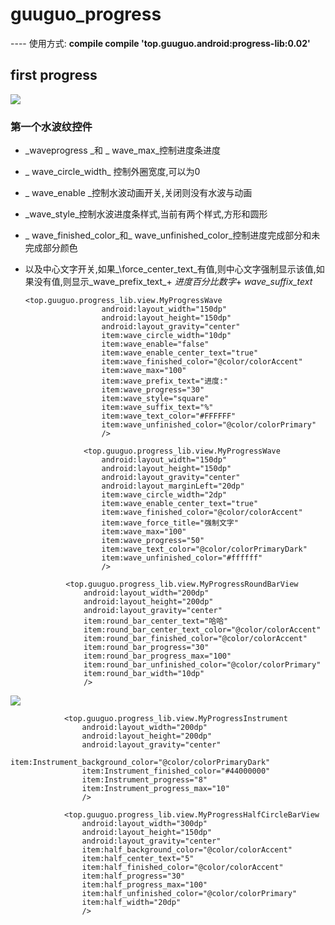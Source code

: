 # guuguo\_progress
---- 使用方式:
**compile compile 'top.guuguo.android:progress-lib:0.02'**  


## first progress
![][image-1] 
### 第一个水波纹控件
-  _waveprogress _和  _ wave\_max_控制进度条进度
-  _ wave\_circle\_width_ 控制外圈宽度,可以为0
-  _ wave\_enable _控制水波动画开关,关闭则没有水波与动画
-  _wave\_style_控制水波进度条样式,当前有两个样式,方形和圆形
-  _ wave\_finished\_color_和_ wave\_unfinished\_color_控制进度完成部分和未完成部分颜色
-  以及中心文字开关,如果_\force\_center\_text_有值,则中心文字强制显示该值,如果没有值,则显示_wave\_prefix\_text_+ _进度百分比数字_+ _wave\_suffix\_text_

	
	   <top.guuguo.progress_lib.view.MyProgressWave
	                    android:layout_width="150dp"
	                    android:layout_height="150dp"
	                    android:layout_gravity="center"
	                    item:wave_circle_width="10dp"
	                    item:wave_enable="false"
	                    item:wave_enable_center_text="true"
	                    item:wave_finished_color="@color/colorAccent"
	                    item:wave_max="100"
	                    item:wave_prefix_text="进度:"
	                    item:wave_progress="30"
	                    item:wave_style="square"
	                    item:wave_suffix_text="%"
	                    item:wave_text_color="#FFFFFF"
	                    item:wave_unfinished_color="@color/colorPrimary"
	                    />
	
	                <top.guuguo.progress_lib.view.MyProgressWave
	                    android:layout_width="150dp"
	                    android:layout_height="150dp"
	                    android:layout_gravity="center"
	                    android:layout_marginLeft="20dp"
	                    item:wave_circle_width="2dp"
	                    item:wave_enable_center_text="true"
	                    item:wave_finished_color="@color/colorAccent"
	                    item:wave_force_title="强制文字"
	                    item:wave_max="100"
	                    item:wave_progress="50"
	                    item:wave_text_color="@color/colorPrimaryDark"
	                    item:wave_unfinished_color="#ffffff"
	                    />
	
	            <top.guuguo.progress_lib.view.MyProgressRoundBarView
	                android:layout_width="200dp"
	                android:layout_height="200dp"
	                android:layout_gravity="center"
	                item:round_bar_center_text="哈哈"
	                item:round_bar_center_text_color="@color/colorAccent"
	                item:round_bar_finished_color="@color/colorAccent"
	                item:round_bar_progress="30"
	                item:round_bar_progress_max="100"
	                item:round_bar_unfinished_color="@color/colorPrimary"
	                item:round_bar_width="10dp"
	                />
![][image-2] 
	
	            <top.guuguo.progress_lib.view.MyProgressInstrument
	                android:layout_width="200dp"
	                android:layout_height="200dp"
	                android:layout_gravity="center"
	                item:Instrument_background_color="@color/colorPrimaryDark"
	                item:Instrument_finished_color="#44000000"
	                item:Instrument_progress="8"
	                item:Instrument_progress_max="10"
	                />
	
	            <top.guuguo.progress_lib.view.MyProgressHalfCircleBarView
	                android:layout_width="300dp"
	                android:layout_height="150dp"
	                android:layout_gravity="center"
	                item:half_background_color="@color/colorAccent"
	                item:half_center_text="5"
	                item:half_finished_color="@color/colorAccent"
	                item:half_progress="30"
	                item:half_progress_max="100"
	                item:half_unfinished_color="@color/colorPrimary"
	                item:half_width="20dp"
	                />

[image-1]:	preview/1.gif
[image-2]:	preview/2.jpg
